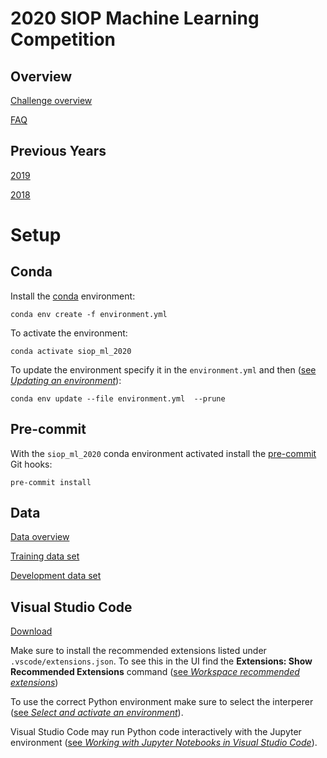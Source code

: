 # 2020 SIOP Machine Learning Competition

## Overview

[Challenge overview](https://eval.ai/web/challenges/challenge-page/527/overview)

[FAQ](https://docs.google.com/document/d/1gxWAl5jMtZXabcOPd2ivTT-C3KAXA_E3BLHcF80dtXs/edit)

## Previous Years

[2019](https://github.com/izk8/2019_SIOP_Machine_Learning_Winners)

[2018](https://github.com/izk8/2018_SIOP_Machine_Learning_Winners)

# Setup

## Conda

Install the [conda](https://docs.conda.io/en/latest/miniconda.html#)
environment:

```
conda env create -f environment.yml
```

To activate the environment:

```
conda activate siop_ml_2020
```

To update the environment specify it in the `environment.yml` and then
([see _Updating an environment_](https://docs.conda.io/projects/conda/en/latest/user-guide/tasks/manage-environments.html#updating-an-environment)):

```
conda env update --file environment.yml  --prune
```

## Pre-commit

With the `siop_ml_2020` conda environment activated install the
[pre-commit](https://pre-commit.com/) Git hooks:

```
pre-commit install
```

## Data

[Data overview](https://drive.google.com/file/d/1zQ4bZWoSTBSiS_lTC-ANXs3aCSKhaFUu/view)

[Training data set](https://drive.google.com/open?id=1a0ltph5u7cD8TKEtprYDt2TpmW8On2b_)

[Development data set](https://drive.google.com/open?id=15ZHCnMuWYKrcXAE1ugJsJS7xG6krEQW-)

## Visual Studio Code

[Download](https://code.visualstudio.com/Download)

Make sure to install the recommended extensions listed under
`.vscode/extensions.json`. To see this in the UI find the
**Extensions: Show Recommended Extensions** command ([see _Workspace recommended extensions_](https://code.visualstudio.com/docs/editor/extension-gallery#_workspace-recommended-extensions))

To use the correct Python environment make sure to select the interperer
([see _Select and activate an environment_](https://code.visualstudio.com/docs/python/environments#_select-and-activate-an-environment)).

Visual Studio Code may run Python code interactively with the Jupyter
environment ([see _Working with Jupyter Notebooks in Visual Studio Code_](https://code.visualstudio.com/docs/python/jupyter-support)).
